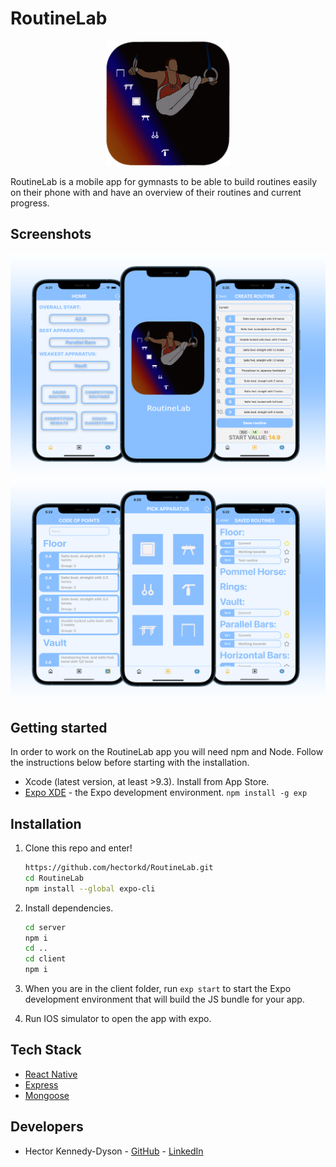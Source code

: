 # RoutineLab

<p align="center">
  <img src="images/RoutineLab-Logo.png" height="200"/>
</p>

RoutineLab is a mobile app for gymnasts to be able to build routines easily on their phone with and have an overview of their routines and current progress.

## Screenshots

<p align="center">
  <img src="images/screenshot-readme-1.png" />
  <img src="images/screenshot-readme-2.png" />
</p>

## Getting started

In order to work on the RoutineLab app you will need npm and Node. Follow the instructions below before starting with the installation.

- Xcode (latest version, at least >9.3). Install from App Store.
- [Expo XDE](https://www.expo.io) - the Expo development environment.
  `npm install -g exp`

## Installation

1. Clone this repo and enter!

   ```bash
   https://github.com/hectorkd/RoutineLab.git
   cd RoutineLab
   npm install --global expo-cli
   ```

2. Install dependencies.

   ```bash
   cd server
   npm i
   cd ..
   cd client
   npm i
   ```

3. When you are in the client folder, run `exp start` to start the Expo development environment that will build the JS bundle for your app.

4. Run IOS simulator to open the app with expo.

## Tech Stack

- [React Native](https://facebook.github.io/react-native/)
- [Express](https://expressjs.com/)
- [Mongoose](https://mongoosejs.com/)

## Developers

- Hector Kennedy-Dyson - [GitHub](https://github.com/hectorkd) - [LinkedIn](https://www.linkedin.com/in/hector-kennedy-dyson/)

